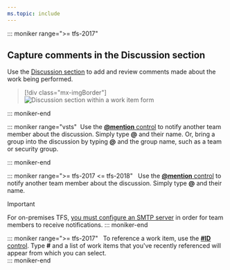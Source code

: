 ```yaml
---
ms.topic: include
---
```



::: moniker range=">= tfs-2017" 

## Capture comments in the Discussion section 

Use the [Discussion section](/azure/devops/boards/work-items/work-item-form-controls#discussion) to add and review comments made about the work being performed. 

> [!div class="mx-imgBorder"]  
> ![Discussion section within a work item form](/azure/devops/boards/backlogs/_img/discussion-section.png)   

::: moniker-end  

::: moniker range="vsts" 
Use the [**@mention** control](../../notifications/at-mentions.md) to notify another team member about the discussion. Simply type **@** and their name. Or, bring a group into the discussion by typing **@** and the group name, such as a team or security group. 
 
::: moniker-end  

::: moniker range=">= tfs-2017 <= tfs-2018"  
Use the [**@mention** control](../../notifications/at-mentions.md) to notify another team member about the discussion. Simply type **@** and their name.

> [!IMPORTANT]  
> For on-premises TFS, [you must configure an SMTP server](/tfs/server/admin/setup-customize-alerts) in order for team members to receive notifications. 
::: moniker-end  


::: moniker range=">= tfs-2017"  
To reference a work item, use the [**#ID** control](../../notifications/add-links-to-work-items.md). Type **#** and a list of work items that you've recently referenced will appear from which you can select.  
::: moniker-end  

